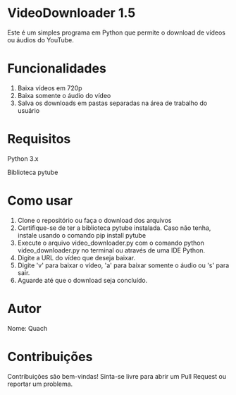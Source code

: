 # VideoDownloader 1.5
Este é um simples programa em Python que permite o download de vídeos ou áudios do YouTube.


# Funcionalidades
1. Baixa vídeos em 720p
2. Baixa somente o áudio do vídeo
3. Salva os downloads em pastas separadas na área de trabalho do usuário


# Requisitos
Python 3.x

Biblioteca pytube
# Como usar
1. Clone o repositório ou faça o download dos arquivos
2. Certifique-se de ter a biblioteca pytube instalada. Caso não tenha, instale usando o comando pip install pytube
3. Execute o arquivo video_downloader.py com o comando python video_downloader.py no terminal ou através de uma IDE Python.
4. Digite a URL do vídeo que deseja baixar.
5. Digite 'v' para baixar o vídeo, 'a' para baixar somente o áudio ou 's' para sair.
6. Aguarde até que o download seja concluído.


# Autor
Nome: Quach


# Contribuições
Contribuições são bem-vindas! Sinta-se livre para abrir um Pull Request ou reportar um problema.
